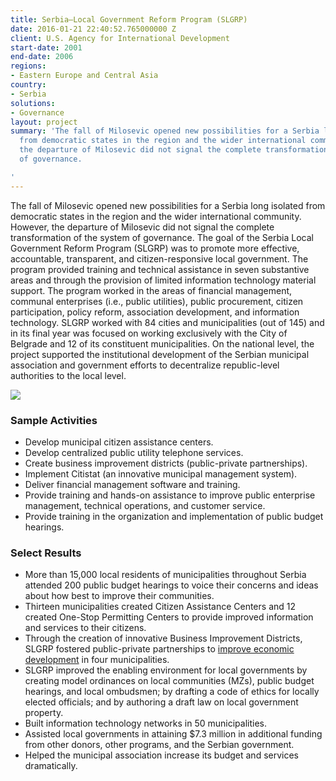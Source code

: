 ```yaml
---
title: Serbia—Local Government Reform Program (SLGRP)
date: 2016-01-21 22:40:52.765000000 Z
client: U.S. Agency for International Development
start-date: 2001
end-date: 2006
regions:
- Eastern Europe and Central Asia
country:
- Serbia
solutions:
- Governance
layout: project
summary: 'The fall of Milosevic opened new possibilities for a Serbia long isolated
  from democratic states in the region and the wider international community. However,
  the departure of Milosevic did not signal the complete transformation of the system
  of governance.

'
---
```


The fall of Milosevic opened new possibilities for a Serbia long isolated from democratic states in the region and the wider international community. However, the departure of Milosevic did not signal the complete transformation of the system of governance. The goal of the Serbia Local Government Reform Program (SLGRP) was to promote more effective, accountable, transparent, and citizen-responsive local government. The program provided training and technical assistance in seven substantive areas and through the provision of limited information technology material support. The program worked in the areas of financial management, communal enterprises (i.e., public utilities), public procurement, citizen participation, policy reform, association development, and information technology. SLGRP worked with 84 cities and municipalities (out of 145) and in its final year was focused on working exclusively with the City of Belgrade and 12 of its constituent municipalities. On the national level, the project supported the institutional development of the Serbian municipal association and government efforts to decentralize republic-level authorities to the local level.

![][1]

###  Sample Activities

* Develop municipal citizen assistance centers.
* Develop centralized public utility telephone services.
* Create business improvement districts (public-private partnerships).
* Implement Citistat (an innovative municipal management system).
* Deliver financial management software and training.
* Provide training and hands-on assistance to improve public enterprise management, technical operations, and customer service.
* Provide training in the organization and implementation of public budget hearings.

###  Select Results

* More than 15,000 local residents of municipalities throughout Serbia attended 200 public budget hearings to voice their concerns and ideas about how best to improve their communities.
* Thirteen municipalities created Citizen Assistance Centers and 12 created One-Stop Permitting Centers to provide improved information and services to their citizens.
* Through the creation of innovative Business Improvement Districts, SLGRP fostered public-private partnerships to [improve economic development][2] in four municipalities.
* SLGRP improved the enabling environment for local governments by creating model ordinances on local communities (MZs), public budget hearings, and local ombudsmen; by drafting a code of ethics for locally elected officials; and by authoring a draft law on local government property.
* Built information technology networks in 50 municipalities.
* Assisted local governments in attaining $7.3 million in additional funding from other donors, other programs, and the Serbian government.
* Helped the municipal association increase its budget and services dramatically.

[1]: /assets/images/projects/SLGP.jpg
[2]: /news/ten-years-and-counting-serbia-local-economic-development-association-throws
